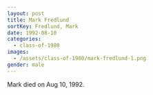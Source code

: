 ```yaml
---
layout: post
title: Mark Fredlund
sortKey: Fredlund, Mark
date: 1992-08-10
categories:
  - class-of-1980
images:
  - /assets/class-of-1980/mark-fredlund-1.png
gender: male
---
```


Mark died on Aug 10, 1992.
